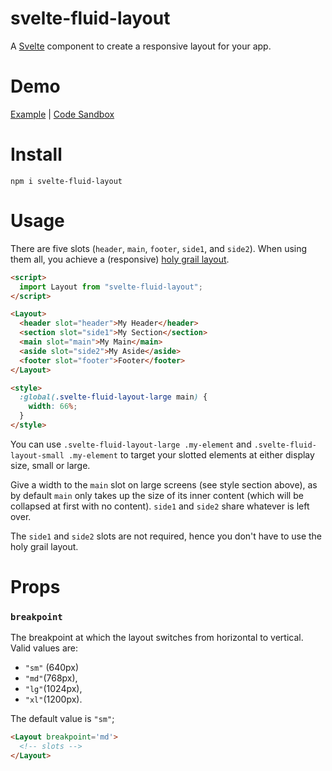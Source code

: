 # svelte-fluid-layout

A [Svelte](https://svelte.dev/) component to create a responsive layout for your app.

# Demo

[Example](https://5ew7j.csb.app/) | [Code Sandbox](https://codesandbox.io/s/svelte-fluid-layout-demo-5ew7j?fontsize=14&module=%2FApp.svelte)

# Install

`npm i svelte-fluid-layout`

# Usage

There are five slots (`header`, `main`, `footer`, `side1`, and `side2`). When using them all, you achieve a (responsive) [holy grail layout](https://en.wikipedia.org/wiki/Holy_grail_(web_design)).

```html
<script>
  import Layout from "svelte-fluid-layout";
</script>

<Layout>
  <header slot="header">My Header</header>
  <section slot="side1">My Section</section>
  <main slot="main">My Main</main>
  <aside slot="side2">My Aside</aside>
  <footer slot="footer">Footer</footer>
</Layout>

<style>
  :global(.svelte-fluid-layout-large main) {
    width: 66%;
  }
</style>
```

You can use `.svelte-fluid-layout-large .my-element` and `.svelte-fluid-layout-small .my-element` to target your slotted elements at either display size, small or large.

Give a width to the `main` slot on large screens (see style section above), as by default `main` only takes up the size of its inner content (which will be collapsed at first with no content). `side1` and `side2` share whatever is left over.

The `side1` and `side2` slots are not required, hence you don't have to use the holy grail layout.

# Props

### `breakpoint`

The breakpoint at which the layout switches from horizontal to vertical. Valid values are:

 - `"sm"` (640px)
 - `"md"`(768px),
 - `"lg"`(1024px),
 - `"xl"`(1200px).
 
 The default value is `"sm"`;
 
 ```html
 <Layout breakpoint='md'>
   <!-- slots -->
 </Layout>
 ```
